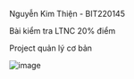
Nguyễn Kim Thiện - BIT220145 

Bài kiểm tra LTNC 20% điểm

Project quản lý cơ bản


![image](https://github.com/user-attachments/assets/9bd3a41f-3241-4779-b736-2f5a468746e0)

